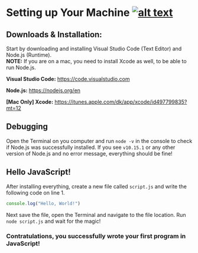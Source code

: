 # Setting up Your Machine [![alt text](https://icon-icons.com/icons2/936/PNG/32/download-to-storage-drive_icon-icons.com_73590.png "Download Lesson 1: Setting up Your Machine")](https://github.com/martensievers/Resource-Files/raw/master/Lesson%201%20-%20Setting%20up%20Your%20Machine.pdf)

## Downloads & Installation:

Start by downloading and installing Visual Studio Code (Text Editor) and Node.js (Runtime).</br>
**NOTE:** If you are on a mac, you need to install Xcode as well, to be able to run Node.js.

**Visual Studio Code:** https://code.visualstudio.com

**Node.js:** https://nodejs.org/en

**[Mac Only] Xcode:** https://itunes.apple.com/dk/app/xcode/id497799835?mt=12




## Debugging

Open the Terminal on you computer and run `node -v` in the console to check if Node.js was successfully installed. If you see `v10.15.1` or any other version of Node.js and no error message, everything should be fine!




## Hello JavaScript!

After installing everything, create a new file called `script.js` and write the following code on line 1. 

```javascript
console.log("Hello, World!")
```

Next save the file, open the Terminal and navigate to the file location. Run `node script.js` and wait for the magic!

### Contratulations, you successfully wrote your first program in JavaScript!

<link rel="stylesheet" href="https://maxcdn.bootstrapcdn.com/font-awesome/4.4.0/css/font-awesome.min.css">
